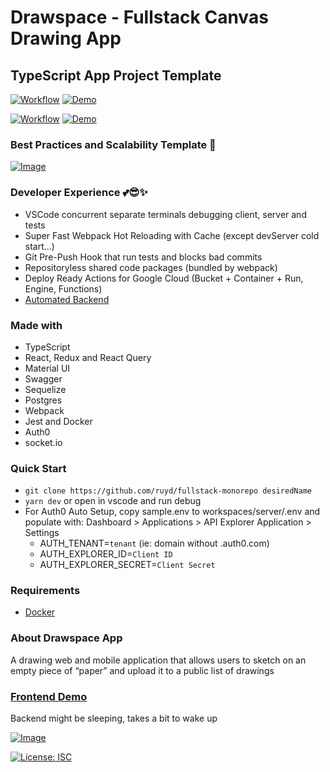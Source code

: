 # Drawspace - Fullstack Canvas Drawing App

## TypeScript App Project Template

[![Workflow](https://github.com/ruyd/fullstack-monorepo/actions/workflows/client-deploy-ghpages.yml/badge.svg)](https://github.com/ruyd/fullstack-monorepo/actions/workflows/client-deploy-ghpages.yml)
[![Demo](https://img.shields.io/badge/Deployment-GITHUB%20PAGES-GREEN.svg)](https://ruyd.github.io/fullstack-monorepo)

[![Workflow](https://github.com/ruyd/fullstack-monorepo/actions/workflows/deploy-google.yml/badge.svg)](https://github.com/ruyd/fullstack-monorepo/actions/workflows/deploy-google.yml)
[![Demo](https://img.shields.io/badge/Deployment-GCLOUD-GREEN.svg)](https://api.drawspace.app/docs)

### Best Practices and Scalability Template 🙌

[![Image](https://raw.githubusercontent.com/ruyd/fullstack-monorepo/master/workspaces/client/src/features/home/images/lighthouse.png)](https://ruyd.github.io/fullstack-monorepo)

### Developer Experience 💕😎✨
- VSCode concurrent separate terminals debugging client, server and tests
- Super Fast Webpack Hot Reloading with Cache (except devServer cold start...)
- Git Pre-Push Hook that run tests and blocks bad commits
- Repositoryless shared code packages (bundled by webpack)
- Deploy Ready Actions for Google Cloud (Bucket + Container + Run, Engine, Functions)
- [Automated Backend](https://github.com/ruyd/automated-express-backend)
### Made with

- TypeScript
- React, Redux and React Query
- Material UI
- Swagger
- Sequelize
- Postgres
- Webpack
- Jest and Docker
- Auth0
- socket.io

### Quick Start

- `git clone https://github.com/ruyd/fullstack-monorepo desiredName`
- `yarn dev` or open in vscode and run debug  
- For Auth0 Auto Setup, copy sample.env to workspaces/server/.env and populate with:
  Dashboard > Applications > API Explorer Application > Settings
  - AUTH_TENANT=`tenant` (ie: domain without .auth0.com)
  - AUTH_EXPLORER_ID=`Client ID`
  - AUTH_EXPLORER_SECRET=`Client Secret`


### Requirements
- [Docker](https://www.docker.com/) 
### About Drawspace App

A drawing web and mobile application that allows users to sketch on an empty piece of “paper” and upload it to a public list of drawings

### [Frontend Demo](https://ruyd.github.io/fullstack-monorepo)

Backend might be sleeping, takes a bit to wake up

[![Image](https://raw.githubusercontent.com/ruyd/fullstack-monorepo/master/workspaces/client/src/features/home/images/self.PNG)](https://ruyd.github.io/fullstack-monorepo/draw)

[![License: ISC](https://img.shields.io/badge/License-ISC-blue.svg)](https://opensource.org/licenses/ISC)

